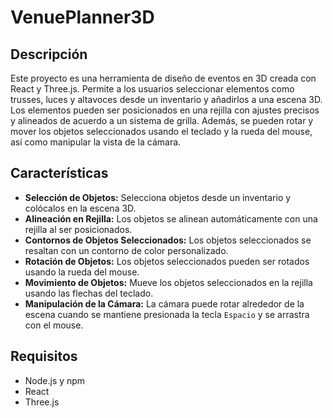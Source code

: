 # VenuePlanner3D

## Descripción

Este proyecto es una herramienta de diseño de eventos en 3D creada con React y Three.js. Permite a los usuarios seleccionar elementos como trusses, luces y altavoces desde un inventario y añadirlos a una escena 3D. Los elementos pueden ser posicionados en una rejilla con ajustes precisos y alineados de acuerdo a un sistema de grilla. Además, se pueden rotar y mover los objetos seleccionados usando el teclado y la rueda del mouse, así como manipular la vista de la cámara.

## Características

- **Selección de Objetos:** Selecciona objetos desde un inventario y colócalos en la escena 3D.
- **Alineación en Rejilla:** Los objetos se alinean automáticamente con una rejilla al ser posicionados.
- **Contornos de Objetos Seleccionados:** Los objetos seleccionados se resaltan con un contorno de color personalizado.
- **Rotación de Objetos:** Los objetos seleccionados pueden ser rotados usando la rueda del mouse.
- **Movimiento de Objetos:** Mueve los objetos seleccionados en la rejilla usando las flechas del teclado.
- **Manipulación de la Cámara:** La cámara puede rotar alrededor de la escena cuando se mantiene presionada la tecla `Espacio` y se arrastra con el mouse.

## Requisitos

- Node.js y npm
- React
- Three.js

